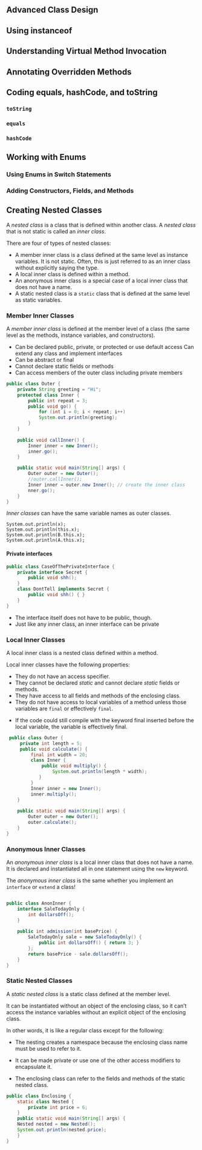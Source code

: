 Advanced Class Design
---

Using instanceof
---

Understanding Virtual Method Invocation
---

Annotating Overridden Methods
---

Coding equals, hashCode, and toString
---
### `toString`
### `equals`
### `hashCode`

Working with Enums
---
### Using Enums in Switch Statements
### Adding Constructors, Fields, and Methods

Creating Nested Classes
----

A _nested class_ is a class that is defined within another class. 
A _nested class_ that is not static is called an _inner class_. 


There are four of types of nested classes:

* A member inner class is a class defined at the same level as instance variables. It is not static. Often, this is just referred to as an inner class without explicitly saying the type.
* A local inner class is defined within a method.
* An anonymous inner class is a special case of a local inner class that does not have a name.
* A static nested class is a `static` class that is defined at the same level as static variables.

### Member Inner Classes
A _member inner class_ is defined at the member level of a class (the same level as the methods, instance variables, and constructors).

* Can be declared public, private, or protected or use default access Can extend any class and implement interfaces
* Can be abstract or final
* Cannot declare static fields or methods
* Can access members of the outer class including private members

```java
public class Outer {
    private String greeting = "Hi";
    protected class Inner {
        public int repeat = 3;
        public void go() {
            for (int i = 0; i < repeat; i++)
            System.out.println(greeting); 
        }
    }
    
    public void callInner() { 
        Inner inner = new Inner(); 
        inner.go();
    }

    public static void main(String[] args) {
        Outer outer = new Outer();
        //outer.callInner(); 
        Inner inner = outer.new Inner(); // create the inner class
        nner.go();
    } 
}
```
_Inner classes_ can have the same variable names as outer classes.
```
System.out.println(x); 
System.out.println(this.x);
System.out.println(B.this.x); 
System.out.println(A.this.x);
```
#### Private interfaces

```java
public class CaseOfThePrivateInterface { 
    private interface Secret {
        public void shh(); 
    }
    class DontTell implements Secret { 
        public void shh() { }
    }
}
```
* The interface itself does not have to be public, though.
* Just like any inner class, an inner interface can be private

### Local Inner Classes
A local inner class is a nested class defined within a method. 

 Local inner classes have the following properties:
 
 * They do not have an access specifier.
 * They cannot be declared _static_ and cannot declare _static_ fields or methods.
 * They have access to all fields and methods of the enclosing class.
 * They do not have access to local variables of a method unless those variables are `final` or effectively `final`. 

 - If the code could still compile with the keyword final inserted before the local variable, the variable is effectively final.

```java
 public class Outer {
     private int length = 5; 
     public void calculate() {
         final int width = 20; 
         class Inner {
             public void multiply() { 
                 System.out.println(length * width);
            } 
         }
         Inner inner = new Inner();
         inner.multiply(); 
    }
    
    public static void main(String[] args) { 
        Outer outer = new Outer(); 
        outer.calculate();
    } 
}
```
### Anonymous Inner Classes
An _anonymous inner class_ is a local inner class that does not have a name.
It is declared and instantiated all in one statement using the `new` keyword.

The _anonymous inner class_ is the same whether you implement an `interface` or `extend` a class!

```java

public class AnonInner { 
    interface SaleTodayOnly {
        int dollarsOff(); 
    }
    
    public int admission(int basePrice) { 
        SaleTodayOnly sale = new SaleTodayOnly() {
            public int dollarsOff() { return 3; } 
        };
        return basePrice - sale.dollarsOff();
    }
}
```

### Static Nested Classes

A _static nested class_ is a static class defined at the member level.

It can be instantiated without an object of the enclosing class, so it can’t access the instance variables without an explicit object of the enclosing class.

In other words, it is like a regular class except for the following:
* The nesting creates a namespace because the enclosing class name must be used to refer to it.

* It can be made private or use one of the other access modifiers to encapsulate it. 

* The enclosing class can refer to the fields and methods of the static nested class.

```java
public class Enclosing { 
    static class Nested {
        private int price = 6; 
    }
    public static void main(String[] args) { 
    Nested nested = new Nested(); 
    System.out.println(nested.price);
    } 
}
```
